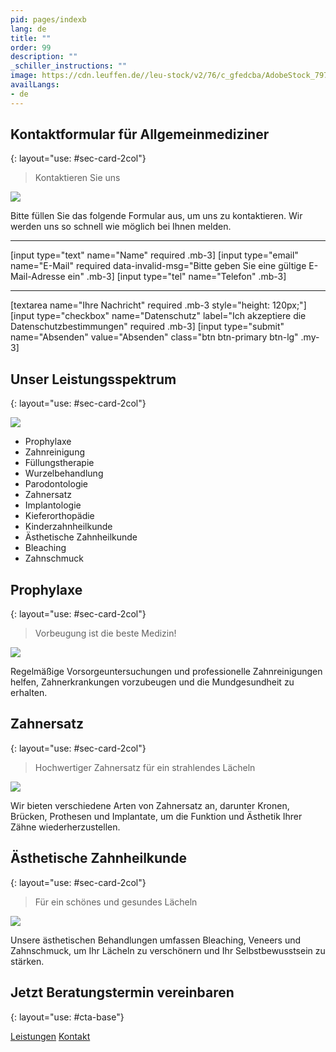 ```yaml
---
pid: pages/indexb
lang: de
title: ""
order: 99
description: ""
_schiller_instructions: ""
image: https://cdn.leuffen.de//leu-stock/v2/76/c_gfedcba/AdobeStock_79790308.webp
availLangs:
- de
---
```

## Kontaktformular für Allgemeinmediziner
{: layout="use: #sec-card-2col"}

> Kontaktieren Sie uns

![](https://cdn.leuffen.de//leu-stock/v2/32/304-205_gfedcba/AdobeStock_138200241.webp)

Bitte füllen Sie das folgende Formular aus, um uns zu kontaktieren. Wir werden uns so schnell wie möglich bei Ihnen melden.

---

[input type="text" name="Name" required .mb-3]
[input type="email" name="E-Mail" required data-invalid-msg="Bitte geben Sie eine gültige E-Mail-Adresse ein" .mb-3]
[input type="tel" name="Telefon" .mb-3]

---

[textarea name="Ihre Nachricht" required .mb-3 style="height: 120px;"]
[input type="checkbox" name="Datenschutz" label="Ich akzeptiere die Datenschutzbestimmungen" required .mb-3]
[input type="submit" name="Absenden" value="Absenden" class="btn btn-primary btn-lg" .my-3]

## Unser Leistungsspektrum
{: layout="use: #sec-card-2col"}

![](https://cdn.leuffen.de//leu-stock/v2/125/c_gfedcba/AdobeStock_495218581.webp)

- Prophylaxe
- Zahnreinigung
- Füllungstherapie
- Wurzelbehandlung
- Parodontologie
- Zahnersatz
- Implantologie
- Kieferorthopädie
- Kinderzahnheilkunde
- Ästhetische Zahnheilkunde
- Bleaching
- Zahnschmuck

## Prophylaxe
{: layout="use: #sec-card-2col"}

> Vorbeugung ist die beste Medizin!

![](https://cdn.leuffen.de//leu-stock/v2/76/c_gfedcba/AdobeStock_79790308.webp)

Regelmäßige Vorsorgeuntersuchungen und professionelle Zahnreinigungen helfen, Zahnerkrankungen vorzubeugen und die Mundgesundheit zu erhalten.

## Zahnersatz
{: layout="use: #sec-card-2col"}

> Hochwertiger Zahnersatz für ein strahlendes Lächeln

![](https://cdn.leuffen.de//leu-stock/v2/70/77-51_gfedcba/AdobeStock_87378997.webp)

Wir bieten verschiedene Arten von Zahnersatz an, darunter Kronen, Brücken, Prothesen und Implantate, um die Funktion und Ästhetik Ihrer Zähne wiederherzustellen.

## Ästhetische Zahnheilkunde
{: layout="use: #sec-card-2col"}

> Für ein schönes und gesundes Lächeln

![](https://cdn.leuffen.de//leu-stock/v2/22/460-307_gfedcba/AdobeStock_484261570.webp)

Unsere ästhetischen Behandlungen umfassen Bleaching, Veneers und Zahnschmuck, um Ihr Lächeln zu verschönern und Ihr Selbstbewusstsein zu stärken.

## Jetzt Beratungstermin vereinbaren
{: layout="use: #cta-base"}

[Leistungen](\/leistungen)
[Kontakt](\/kontakt)